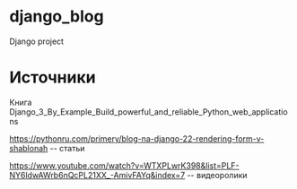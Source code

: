 # django_blog
Django project





















# Источники

Книга Django_3_By_Example_Build_powerful_and_reliable_Python_web_applications

https://pythonru.com/primery/blog-na-django-22-rendering-form-v-shablonah -- статьи

https://www.youtube.com/watch?v=WTXPLwrK398&list=PLF-NY6ldwAWrb6nQcPL21XX_-AmivFAYq&index=7 -- видеоролики
